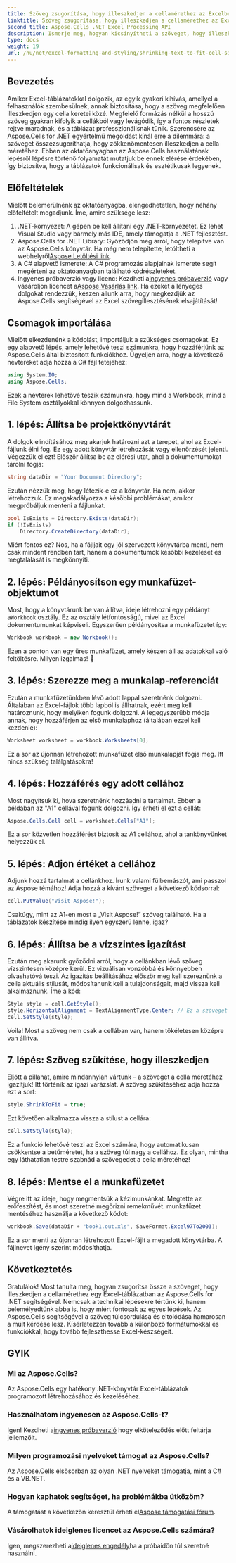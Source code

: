 ```yaml
---
title: Szöveg zsugorítása, hogy illeszkedjen a cellamérethez az Excelben
linktitle: Szöveg zsugorítása, hogy illeszkedjen a cellamérethez az Excelben
second_title: Aspose.Cells .NET Excel Processing API
description: Ismerje meg, hogyan kicsinyítheti a szöveget, hogy illeszkedjen a cellamérethez az Excelben az Aspose.Cells for .NET segítségével. Lépésről lépésre bemutató oktatóanyag. Kezdje el optimalizálni a táblázatait.
type: docs
weight: 19
url: /hu/net/excel-formatting-and-styling/shrinking-text-to-fit-cell-size/
---
```

## Bevezetés
Amikor Excel-táblázatokkal dolgozik, az egyik gyakori kihívás, amellyel a felhasználók szembesülnek, annak biztosítása, hogy a szöveg megfelelően illeszkedjen egy cella keretei közé. Megfelelő formázás nélkül a hosszú szöveg gyakran kifolyik a cellákból vagy levágódik, így a fontos részletek rejtve maradnak, és a táblázat professzionálisnak tűnik. Szerencsére az Aspose.Cells for .NET egyértelmű megoldást kínál erre a dilemmára: a szöveget összezsugoríthatja, hogy zökkenőmentesen illeszkedjen a cella méretéhez. Ebben az oktatóanyagban az Aspose.Cells használatának lépésről lépésre történő folyamatát mutatjuk be ennek elérése érdekében, így biztosítva, hogy a táblázatok funkcionálisak és esztétikusak legyenek. 
## Előfeltételek
Mielőtt belemerülnénk az oktatóanyagba, elengedhetetlen, hogy néhány előfeltételt megadjunk. Íme, amire szüksége lesz:
1. .NET-környezet: A gépen be kell állítani egy .NET-környezetet. Ez lehet Visual Studio vagy bármely más IDE, amely támogatja a .NET fejlesztést.
2.  Aspose.Cells for .NET Library: Győződjön meg arról, hogy telepítve van az Aspose.Cells könyvtár. Ha még nem telepítette, letöltheti a webhelyről[Aspose Letöltési link](https://releases.aspose.com/cells/net/).
3. A C# alapvető ismerete: A C# programozás alapjainak ismerete segít megérteni az oktatóanyagban található kódrészleteket.
4.  Ingyenes próbaverzió vagy licenc: Kezdheti a[ingyenes próbaverzió](https://releases.aspose.com/) vagy vásároljon licencet a[Aspose Vásárlás link](https://purchase.aspose.com/buy).
Ha ezeket a lényeges dolgokat rendezzük, készen állunk arra, hogy megkezdjük az Aspose.Cells segítségével az Excel szövegillesztésének elsajátítását!
## Csomagok importálása
Mielőtt elkezdenénk a kódolást, importáljuk a szükséges csomagokat. Ez egy alapvető lépés, amely lehetővé teszi számunkra, hogy hozzáférjünk az Aspose.Cells által biztosított funkciókhoz. Ügyeljen arra, hogy a következő névtereket adja hozzá a C# fájl tetejéhez:
```csharp
using System.IO;
using Aspose.Cells;
```
Ezek a névterek lehetővé teszik számunkra, hogy mind a Workbook, mind a File System osztályokkal könnyen dolgozhassunk.
## 1. lépés: Állítsa be projektkönyvtárát
A dolgok elindításához meg akarjuk határozni azt a terepet, ahol az Excel-fájlunk élni fog. Ez egy adott könyvtár létrehozását vagy ellenőrzését jelenti. Végezzük el ezt!
Először állítsa be az elérési utat, ahol a dokumentumokat tárolni fogja:
```csharp
string dataDir = "Your Document Directory";
```
Ezután nézzük meg, hogy létezik-e ez a könyvtár. Ha nem, akkor létrehozzuk. Ez megakadályozza a későbbi problémákat, amikor megpróbáljuk menteni a fájlunkat.
```csharp
bool IsExists = Directory.Exists(dataDir);
if (!IsExists)
    Directory.CreateDirectory(dataDir);
```
Miért fontos ez? Nos, ha a fájljait egy jól szervezett könyvtárba menti, nem csak mindent rendben tart, hanem a dokumentumok későbbi kezelését és megtalálását is megkönnyíti.
## 2. lépés: Példányosítson egy munkafüzet-objektumot
 Most, hogy a könyvtárunk be van állítva, ideje létrehozni egy példányt a`Workbook` osztály. Ez az osztály létfontosságú, mivel az Excel dokumentumunkat képviseli.
Egyszerűen példányosítsa a munkafüzetet így:
```csharp
Workbook workbook = new Workbook();
```
Ezen a ponton van egy üres munkafüzet, amely készen áll az adatokkal való feltöltésre. Milyen izgalmas! 🎉
## 3. lépés: Szerezze meg a munkalap-referenciát
Ezután a munkafüzetünkben lévő adott lappal szeretnénk dolgozni. Általában az Excel-fájlok több lapból is állhatnak, ezért meg kell határoznunk, hogy melyiken fogunk dolgozni.
A legegyszerűbb módja annak, hogy hozzáférjen az első munkalaphoz (általában ezzel kell kezdenie):
```csharp
Worksheet worksheet = workbook.Worksheets[0];
```
Ez a sor az újonnan létrehozott munkafüzet első munkalapját fogja meg. Itt nincs szükség találgatásokra!
## 4. lépés: Hozzáférés egy adott cellához
Most nagyítsuk ki, hova szeretnénk hozzáadni a tartalmat. Ebben a példában az "A1" cellával fogunk dolgozni.
Így érheti el ezt a cellát:
```csharp
Aspose.Cells.Cell cell = worksheet.Cells["A1"];
```
Ez a sor közvetlen hozzáférést biztosít az A1 cellához, ahol a tankönyvünket helyezzük el.
## 5. lépés: Adjon értéket a cellához
Adjunk hozzá tartalmat a cellánkhoz. Írunk valami fülbemászót, ami passzol az Aspose témához!
Adja hozzá a kívánt szöveget a következő kódsorral:
```csharp
cell.PutValue("Visit Aspose!");
```
Csakúgy, mint az A1-en most a „Visit Aspose!” szöveg található. Ha a táblázatok készítése mindig ilyen egyszerű lenne, igaz?
## 6. lépés: Állítsa be a vízszintes igazítást
Ezután meg akarunk győződni arról, hogy a cellánkban lévő szöveg vízszintesen középre kerül. Ez vizuálisan vonzóbbá és könnyebben olvashatóvá teszi.
Az igazítás beállításához először meg kell szereznünk a cella aktuális stílusát, módosítanunk kell a tulajdonságait, majd vissza kell alkalmaznunk. Íme a kód:
```csharp
Style style = cell.GetStyle();
style.HorizontalAlignment = TextAlignmentType.Center; // Ez a szöveget középre igazítja
cell.SetStyle(style);
```
Voila! Most a szöveg nem csak a cellában van, hanem tökéletesen középre van állítva.
## 7. lépés: Szöveg szűkítése, hogy illeszkedjen
Eljött a pillanat, amire mindannyian vártunk – a szöveget a cella méretéhez igazítjuk! Itt történik az igazi varázslat.
A szöveg szűkítéséhez adja hozzá ezt a sort:
```csharp
style.ShrinkToFit = true;
```
Ezt követően alkalmazza vissza a stílust a cellára:
```csharp
cell.SetStyle(style);
```
Ez a funkció lehetővé teszi az Excel számára, hogy automatikusan csökkentse a betűméretet, ha a szöveg túl nagy a cellához. Ez olyan, mintha egy láthatatlan testre szabnád a szövegedet a cella méretéhez!
## 8. lépés: Mentse el a munkafüzetet
Végre itt az ideje, hogy megmentsük a kézimunkánkat. Megtette az erőfeszítést, és most szeretné megőrizni remekművét.
munkafüzet mentéséhez használja a következő kódot:
```csharp
workbook.Save(dataDir + "book1.out.xls", SaveFormat.Excel97To2003);
```
Ez a sor menti az újonnan létrehozott Excel-fájlt a megadott könyvtárba. A fájlnevet igény szerint módosíthatja.
## Következtetés
Gratulálok! Most tanulta meg, hogyan zsugorítsa össze a szöveget, hogy illeszkedjen a cellamérethez egy Excel-táblázatban az Aspose.Cells for .NET segítségével. Nemcsak a technikai lépésekre tértünk ki, hanem belemélyedtünk abba is, hogy miért fontosak az egyes lépések. Az Aspose.Cells segítségével a szöveg túlcsordulása és eltolódása hamarosan a múlt kérdése lesz. Kísérletezzen tovább a különböző formátumokkal és funkciókkal, hogy tovább fejleszthesse Excel-készségeit.
## GYIK
### Mi az Aspose.Cells?  
Az Aspose.Cells egy hatékony .NET-könyvtár Excel-táblázatok programozott létrehozásához és kezeléséhez.
### Használhatom ingyenesen az Aspose.Cells-t?  
 Igen! Kezdheti a[ingyenes próbaverzió](https://releases.aspose.com/) hogy elköteleződés előtt feltárja jellemzőit.
### Milyen programozási nyelveket támogat az Aspose.Cells?  
Az Aspose.Cells elsősorban az olyan .NET nyelveket támogatja, mint a C# és a VB.NET.
### Hogyan kaphatok segítséget, ha problémákba ütközöm?  
 A támogatást a következőn keresztül érheti el[Aspose támogatási fórum](https://forum.aspose.com/c/cells/9).
### Vásárolhatok ideiglenes licencet az Aspose.Cells számára?  
 Igen, megszerezheti a[ideiglenes engedély](https://purchase.aspose.com/temporary-license/)ha a próbaidőn túl szeretné használni.